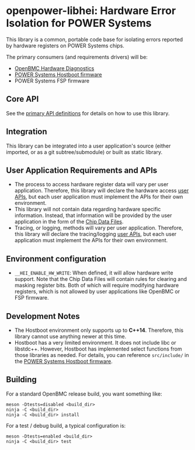 openpower-libhei: Hardware Error Isolation for POWER Systems
============================================================

This library is a common, portable code base for isolating errors reported by
hardware registers on POWER Systems chips.

The primary consumers (and requirements drivers) will be:
 * [OpenBMC Hardware Diagnostics][]
 * [POWER Systems Hostboot firmware][]
 * POWER Systems FSP firmware

Core API
--------

See the [primary API definitions][] for details on how to use this library.

Integration
-----------

This library can be integrated into a user application's source (either
imported, or as a git subtree/submodule) or built as static library.

User Application Requirements and APIs
--------------------------------------

 * The process to access hardware register data will vary per user application.
   Therefore, this library will declare the hardware access [user APIs][], but
   each user application must implement the APIs for their own environment.
 * This library will not contain data regarding hardware specific information.
   Instead, that information will be provided by the user application in the
   form of the [Chip Data Files][].
 * Tracing, or logging, methods will vary per user application. Therefore, this
   library will declare the tracing/logging [user APIs][], but each user
   application must implement the APIs for their own environment.

Environment configuration
-------------------------

 * `__HEI_ENABLE_HW_WRITE`: When defined, it will allow hardware write support.
   Note that the Chip Data Files will contain rules for clearing and masking
   register bits. Both of which will require modifying hardware registers,
   which is not allowed by user applications like OpenBMC or FSP firmware.

Development Notes
-----------------

 * The Hostboot environment only supports up to **C++14**. Therefore, this
   library cannot use anything newer at this time.
 * Hostboot has a very limited environment. It does not include libc or
   libstdc++. However, Hostboot has implemented select functions from those
   libraries as needed. For details, you can reference `src/include/` in the
   [POWER Systems Hostboot firmware][].

Building
--------

For a standard OpenBMC release build, you want something like:
```
meson -Dtests=disabled <build_dir>
ninja -C <build_dir>
ninja -C <build_dir> install
```

For a test / debug build, a typical configuration is:
```
meson -Dtests=enabled <build_dir>
ninja -C <build_dir> test
```

[OpenBMC Hardware Diagnostics]: https://github.com/openbmc/openpower-hw-diags
[POWER Systems Hostboot firmware]: https://github.com/open-power/hostboot
[primary API definitions]: src/hei_main.hpp
[user APIs]: src/hei_user_interface.hpp
[Chip Data Files]: src/chip_data/CHIP_DATA.md

